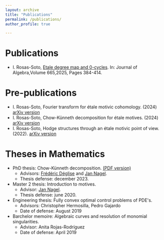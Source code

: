 ```yaml
---
layout: archive
title: "Publications"
permalink: /publications/
author_profile: true

---
```

Publications
======
* I. Rosas-Soto, [Etale degree map and 0-cycles](https://www.sciencedirect.com/science/article/pii/S0021869324005957). In: Journal of Algebra,Volume 665,2025, Pages 384-414. 

Pre-publications
======
* I. Rosas-Soto, Fourier transform for étale motivic cohomology. (2024) [arXiv version](https://arxiv.org/pdf/2410.21094)
* I. Rosas-Soto, Chow-Künneth decomposition for étale motives. (2024) [arXiv version](https://arxiv.org/pdf/2403.00159.pdf)
* I. Rosas-Soto, Hodge structures through an étale motivic point of view. (2022). [arXiv version](https://arxiv.org/pdf/2212.02128.pdf)

Theses in Mathematics
======
* PhD thesis: Chow-Künneth decomposition. [(PDF version)](https://irosassoto.github.io/files/Thesis.pdf)
  * Advisors: [Frédéric Déglise](http://deglise.perso.math.cnrs.fr/) and [Jan Nagel](http://nagel49.perso.math.cnrs.fr/).
  * Thesis defense: december 2023.
* Master 2 thesis: Introduction to motives.
  * Advisor: [Jan Nagel](http://nagel49.perso.math.cnrs.fr/).
  * Thesis defense: june 2020.
* Engineering thesis: Fully convex optimal control problems of PDE's.
  * Advisors: Christopher Hermosilla, Pedro Gajardo
  * Date of defense: August 2019
* Barchelor memoire: Algebraic curves and resolution of monomial singularities.
  * Advisor: Anita Rojas-Rodríguez
  * Date of defense: April 2019
